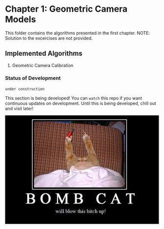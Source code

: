 # Chapter 1: Geometric Camera Models

This folder contains the algorithms presented in the first chapter. NOTE: Solution to the excercises are not provided.

## Implemented Algorithms

1. Geometric Camera Calibration

### Status of Development

``under construction``

This section is being developed! You can ``watch`` this repo if you want continuous updates on development. Until this is being developed, chill out and visit later!

![status image](/images/bomb_cat.png)
